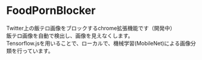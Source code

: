 # FoodPornBlocker
Twitter上の飯テロ画像をブロックするchrome拡張機能です（開発中）<br>
飯テロ画像を自動で検出し、画像を見えなくします。<br>
Tensorflow.jsを用いることで、ローカルで、機械学習(MobileNet)による画像分類を行っています。
